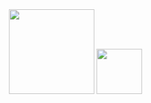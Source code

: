 <div align="center">
  <img src="http://pngimg.com/uploads/youtube/youtube_PNG15.png" style="width: 150px;heigth: 150px;" alt="">
  <img src="https://cdn.freelogovectors.net/svg09/discord_logo-freelogovectors.net_.svg" style="width: 80px;heigth: 80px;align-items: center:" alt="">
  
  
  </div>
